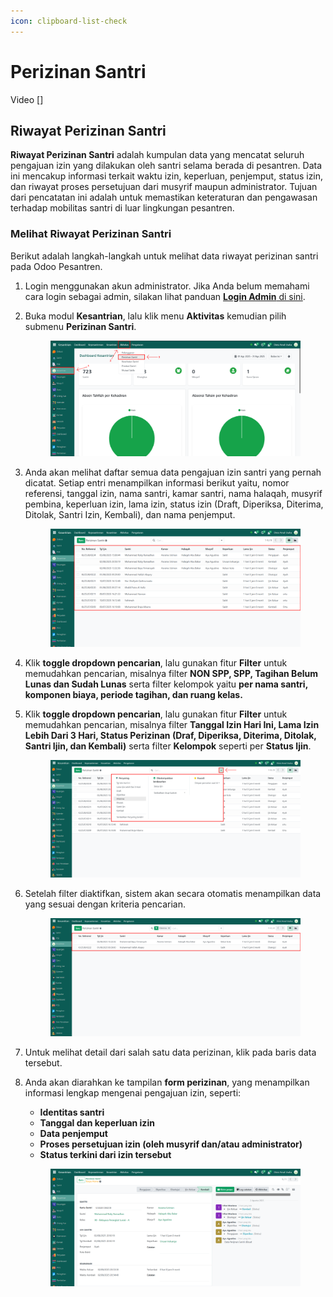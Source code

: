 ```yaml
---
icon: clipboard-list-check
---
```


# Perizinan Santri

Video \[]

## Riwayat Perizinan Santri

**Riwayat Perizinan Santri** adalah kumpulan data yang mencatat seluruh pengajuan izin yang dilakukan oleh santri selama berada di pesantren. Data ini mencakup informasi terkait waktu izin, keperluan, penjemput, status izin, dan riwayat proses persetujuan dari musyrif maupun administrator. Tujuan dari pencatatan ini adalah untuk memastikan keteraturan dan pengawasan terhadap mobilitas santri di luar lingkungan pesantren.

### Melihat Riwayat Perizinan Santri

Berikut adalah langkah-langkah untuk melihat data riwayat perizinan santri pada Odoo Pesantren.

1. Login menggunakan akun administrator. Jika Anda belum memahami cara login sebagai admin, silakan lihat panduan [**Login Admin** di sini](../../panduan-login/login-admin.md).
2.  Buka modul **Kesantrian**, lalu klik menu **Aktivitas** kemudian pilih submenu **Perizinan Santri**.

    <figure><img src="../../.gitbook/assets/images-633 (3).png" alt=""><figcaption></figcaption></figure>


3.  Anda akan melihat daftar semua data pengajuan izin santri yang pernah dicatat. Setiap entri menampilkan informasi berikut yaitu, nomor referensi, tanggal izin, nama santri, kamar santri, nama halaqah, musyrif pembina, keperluan izin, lama izin, status izin (Draft, Diperiksa, Diterima, Ditolak, Santri Izin, Kembali), dan nama penjemput.

    <figure><img src="../../.gitbook/assets/images-634 (1) (1).png" alt=""><figcaption></figcaption></figure>


4. Klik **toggle dropdown pencarian**, lalu gunakan fitur **Filter** untuk memudahkan pencarian, misalnya filter **NON SPP, SPP, Tagihan Belum Lunas dan Sudah Lunas** serta filter kelompok yaitu **per nama santri, komponen biaya, periode tagihan, dan ruang kelas.**
5.  Klik **toggle dropdown pencarian**, lalu gunakan fitur **Filter** untuk memudahkan pencarian, misalnya filter **Tanggal Izin Hari Ini, Lama Izin Lebih Dari 3 Hari, Status Perizinan (Draf, Diperiksa, Diterima, Ditolak, Santri Ijin, dan Kembali)** serta filter **Kelompok** seperti per **Status Ijin**.

    <figure><img src="../../.gitbook/assets/images-635.png" alt=""><figcaption></figcaption></figure>


6.  Setelah filter diaktifkan, sistem akan secara otomatis menampilkan data yang sesuai dengan kriteria pencarian.

    <figure><img src="../../.gitbook/assets/images-636 (1).png" alt=""><figcaption></figcaption></figure>


7. Untuk melihat detail dari salah satu data perizinan, klik pada baris data tersebut.
8.  Anda akan diarahkan ke tampilan **form perizinan**, yang menampilkan informasi lengkap mengenai pengajuan izin, seperti:

    * **Identitas santri**
    * **Tanggal dan keperluan izin**
    * **Data penjemput**
    * **Proses persetujuan izin (oleh musyrif dan/atau administrator)**
    * **Status terkini dari izin tersebut**

    <figure><img src="../../.gitbook/assets/images-637.png" alt=""><figcaption></figcaption></figure>
